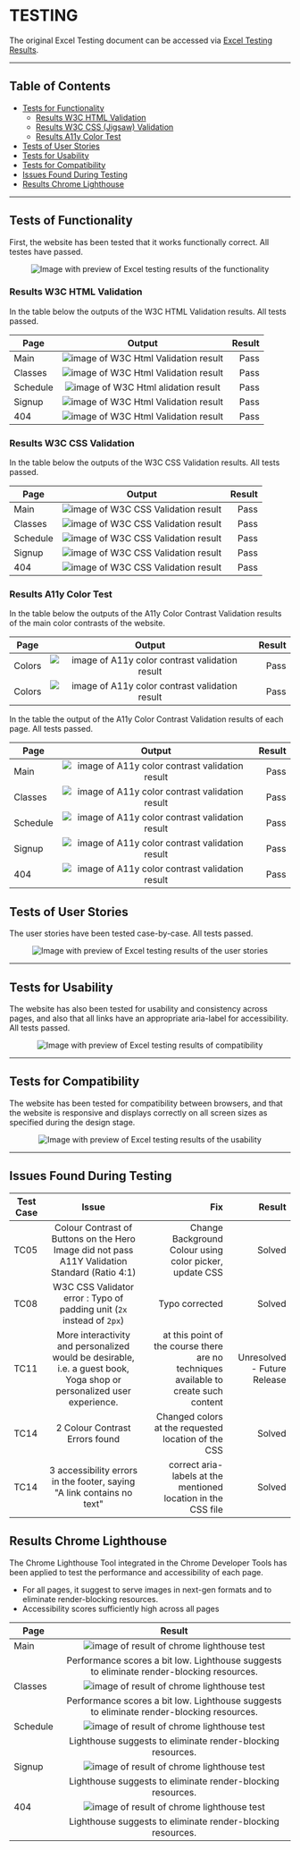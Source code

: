 # TESTING 
The original Excel Testing document can be accessed via [Excel Testing Results](/assets/testing/yoga-studio-test-results.csv).

-----

## Table of Contents 

- [Tests for Functionality ](#tests-of-functionality)
    - [Results W3C HTML Validation](#results-w3c-html-validation)
    - [Results W3C CSS (Jigsaw) Validation ](#results-w3c-css-validation)
    - [Results A11y Color Test](#results-a11y-color-test)
- [Tests of User Stories  ](#tests-of-user-stories)
- [Tests for Usability   ](#tests-for-usability)
- [Tests for Compatibility ](#tests-for-compatibility)
- [Issues Found During Testing ](#issues-found-during-testing)
- [Results Chrome Lighthouse ](#results-chrome-lighthouse)

-----

## Tests of Functionality 

First, the website has been tested that it works functionally correct. All testes have passed.

<p align="center">
<img src="assets/testing/summary-functional.png"
     alt="Image with preview of Excel testing results of the functionality"
     style="max-width:800px" >
</p>

### Results W3C HTML Validation

In the table below the outputs of the W3C HTML Validation results. All tests passed. 

| Page     | Output       | Result |
| -------- |:------------:| ------:|
| Main     | <img src="assets/testing/html-w3c-home.png" alt="image of W3C Html Validation result" >  | Pass   |
| Classes  |  <img src="assets/testing/html-w3c-classes.png" alt="image of W3C Html Validation result" >   | Pass   |
| Schedule |  <img src="assets/testing/html-w3c-schedule.png" alt="image of W3C Html alidation result" >  | Pass   |
| Signup   |  <img src="assets/testing/html-w3c-signup.png" alt="image of W3C Html Validation result" >  | Pass   |
| 404   |  <img src="assets/testing/html-w3c-404.png" alt="image of W3C Html Validation result" >  | Pass   |

### Results W3C CSS Validation

In the table below the outputs of the W3C CSS Validation results. All tests passed. 


| Page     | Output       | Result |
| -------- |:------------:| ------:|
| Main     | <img src="assets/testing/css-1.png" alt="image of W3C CSS Validation result" >  | Pass   |
| Classes  |  <img src="assets/testing/css-2.png" alt="image of W3C CSS Validation result" >   | Pass   |
| Schedule |  <img src="assets/testing/css-3.png" alt="image of W3C CSS Validation result" >  | Pass   |
| Signup   |  <img src="assets/testing/css-4.png" alt="image of W3C CSS Validation result" >  | Pass   |
| 404   |  <img src="assets/testing/css-404.png" alt="image of W3C CSS Validation result" >  | Pass   |

### Results A11y Color Test

In the table below the outputs of the A11y Color Contrast Validation results of the main color contrasts of the website.

| Page     | Output       | Result |
| -------- |:------------:| ------:|
| Colors   | <img src="assets/testing/colors-1.png" alt="image of A11y color contrast validation result" >  | Pass   |
| Colors  |  <img src="assets/testing/colors-2.png" alt="image of A11y color contrast validation result" >   | Pass   |


In the table the output of the A11y Color Contrast Validation results of each page. All tests passed. 

| Page     | Output       | Result |
| -------- |:------------:| ------:|
| Main   | <img src="assets/testing/color-test-home.png" alt="image of A11y color contrast validation result" >  | Pass   |
| Classes  |  <img src="assets/testing/color-test-classes.png" alt="image of A11y color contrast validation result" >   | Pass   |
| Schedule  |  <img src="assets/testing/color-test-schedule.png" alt="image of A11y color contrast validation result" >   | Pass   |
| Signup  |  <img src="assets/testing/color-test-signup.png" alt="image of A11y color contrast validation result" >   | Pass   |
| 404  |  <img src="assets/testing/color-test-404.png" alt="image of A11y color contrast validation result" >   | Pass   |

## Tests of User Stories 

The user stories have been tested case-by-case. All tests passed. 

<p align="center">
<img src="assets/testing/summary-user-stories.png"
     alt="Image with preview of Excel testing results of the user stories"
     style="max-width:800px" >
</p>

-----

## Tests for Usability 

The website has also been tested for usability and consistency across pages, and also that all links have an appropriate aria-label for accessibility. All tests passed. 

<p align="center">
<img src="assets/testing/summary-usability.png"
     alt="Image with preview of Excel testing results of compatibility"
     style="max-width:800px" >
</p>


-----

## Tests for Compatibility 

The website has been tested for compatibility between browsers, and that the website is responsive and displays correctly on all screen sizes as specified during the design stage. 

<p align="center">
<img src="assets/testing/summary-compatibility.png"
     alt="Image with preview of Excel testing results of the usability"
     style="max-width:800px" >
</p>

-----

## Issues Found During Testing 


| Test Case | Issue       | Fix |  Result |
| --------  |:------------:| ------:| ------:|
| TC05      |  Colour Contrast of Buttons on the Hero Image did not pass A11Y Validation Standard (Ratio 4:1)  | Change Background Colour using color picker, update CSS  |  Solved    |
| TC08      |  W3C CSS Validator error : Typo of padding unit (`2x` instead of `2px`) | Typo corrected    |  Solved   |
| TC11      | More interactivity and personalized would be desirable, i.e. a guest book, Yoga shop or personalized user experience.  |  at this point of the course there are no techniques available to create such content   |  Unresolved - Future Release   |
| TC14     |  2 Colour Contrast Errors found | Changed colors at the requested location of the CSS   |  Solved   |
| TC14     |  3 accessibility errors in the footer, saying "A link contains no text" | correct aria-labels at the mentioned location in the CSS file   |  Solved   |

## Results Chrome Lighthouse 

The Chrome Lighthouse Tool integrated in the Chrome Developer Tools has been applied to test the performance and accessibility of each page. 

- For all pages, it suggest to serve images in next-gen formats and to eliminate render-blocking resources.
- Accessibility scores sufficiently high across all pages 


| Page     | Result       | 
| -------- |:------------:| 
| Main   | <img src="assets/testing/lighthouse-main.png" alt="image of result of chrome lighthouse test" >  | 
|        |  Performance scores a bit low. Lighthouse suggests to eliminate render-blocking resources. | 
| Classes   | <img src="assets/testing/lighthouse-classes.png" alt="image of result of chrome lighthouse test" >  | 
|        |  Performance scores a bit low. Lighthouse suggests to eliminate render-blocking resources.  | 
| Schedule   | <img src="assets/testing/lighthouse-schedule.png" alt="image of result of chrome lighthouse test" >  | 
|        |  Lighthouse suggests to eliminate render-blocking resources.  | 
| Signup   | <img src="assets/testing/lighthouse-signup.png" alt="image of result of chrome lighthouse test" >  | 
|        |  Lighthouse suggests to eliminate render-blocking resources.   | 
| 404   | <img src="assets/testing/lighthouse-404.png" alt="image of result of chrome lighthouse test" >  | 
|        |  Lighthouse suggests to eliminate render-blocking resources.    | 

